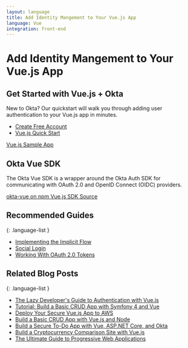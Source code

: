 ```yaml
---
layout: language
title: Add Identity Mangement to Your Vue.js App
language: Vue
integration: front-end
---
```


# <i class='icon-48 docsPage code-vue'></i> Add Identity Mangement to Your Vue.js App

## Get Started with Vue.js + Okta

New to Okta? Our quickstart will walk you through adding user authentication to your Vue.js app in minutes.

<ul class='language-ctas'>
	<li>
		<a href='https://developer.okta.com/signup/' class='Button--red' data-proofer-ignore>
			<span>Create Free Account</span>
		</a>
	</li>
	<li>
		<a href='/quickstart/#/vue' class='Button--blue' data-proofer-ignore>
			<span>Vue.js Quick Start</span>
		</a>
	</li>
</ul>

<a href='https://github.com/okta/samples-js-vue'>
	<span class='fa fa-github'></span> <span>Vue.js Sample App</span>
</a>

## Okta Vue SDK

The Okta Vue SDK is a wrapper around the Okta Auth SDK for communicating with OAuth 2.0 and OpenID Connect (OIDC) providers.


<a href='https://www.npmjs.com/package/@okta/okta-vue' class="language-reference">
	<span class='icon download-16'></span> 
	<span>okta-vue on npm</span>
</a>


<a href='https://github.com/okta/okta-oidc-js/tree/master/packages/okta-vue'>
	<span class='fa fa-github'></span> <span>Vue.js SDK Source</span>
</a>

## Recommended Guides

{: .language-list }
- [Implementing the Implicit Flow](https://developer.okta.com/authentication-guide/implementing-authentication/implicit)
- [Social Login](https://developer.okta.com/authentication-guide/social-login/)
- [Working With OAuth 2.0 Tokens](https://developer.okta.com/authentication-guide/tokens/)

## Related Blog Posts

{: .language-list }
- [The Lazy Developer's Guide to Authentication with Vue.js](https://developer.okta.com/blog/2017/09/14/lazy-developers-guide-to-auth-with-vue)
- [Tutorial: Build a Basic CRUD App with Symfony 4 and Vue](https://developer.okta.com/blog/2018/06/14/php-crud-app-symfony-vu)
- [Deploy Your Secure Vue.js App to AWS](https://developer.okta.com/blog/2018/07/03/deploy-vue-app-aws)
- [Build a Basic CRUD App with Vue.js and Node](https://developer.okta.com/blog/2018/02/15/build-crud-app-vuejs-node)
- [Build a Secure To-Do App with Vue, ASP.NET Core, and Okta](https://developer.okta.com/blog/2018/01/31/build-secure-todo-app-vuejs-aspnetcore)
- [Build a Cryptocurrency Comparison Site with Vue.js](https://developer.okta.com/blog/2017/09/06/build-a-cryptocurrency-comparison-site-with-vuejs)
- [The Ultimate Guide to Progressive Web Applications](https://developer.okta.com/blog/2017/07/20/the-ultimate-guide-to-progressive-web-applications)

